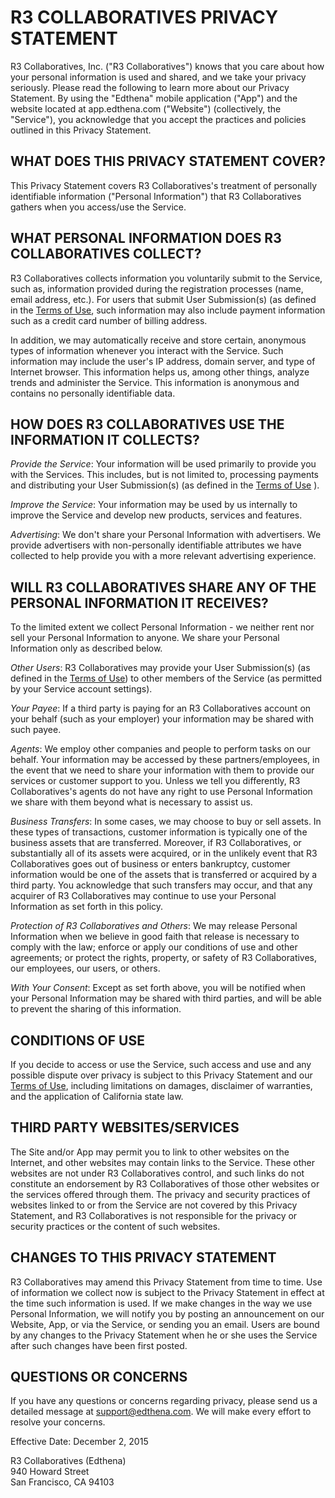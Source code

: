 R3 COLLABORATIVES PRIVACY STATEMENT
===================================

R3 Collaboratives, Inc. ("R3 Collaboratives") knows that you care about how your
personal information is used and shared, and we take your privacy seriously.
Please read the following to learn more about our Privacy Statement. By using
the "Edthena" mobile application ("App") and the website located at app.edthena.com
("Website") (collectively, the "Service"), you acknowledge that you accept the practices and
policies outlined in this Privacy Statement.

WHAT DOES THIS PRIVACY STATEMENT COVER?
---------------------------------------

This Privacy Statement covers R3 Collaboratives's treatment of personally
identifiable information ("Personal Information") that R3 Collaboratives gathers
when you access/use the Service.

WHAT PERSONAL INFORMATION DOES R3 COLLABORATIVES COLLECT?
---------------------------------------------------------

R3 Collaboratives collects information you voluntarily submit to the Service,
such as, information provided during the registration processes (name, email
address, etc.). For users that submit User Submission(s) (as defined in the
[Terms of Use](terms.md), such information may also include payment information
such as a credit card number of billing address.

In addition, we may automatically receive and store certain, anonymous types of
information whenever you interact with the Service. Such information may include
the user's IP address, domain server, and type of Internet browser. This
information helps us, among other things, analyze trends and administer the
Service. This information is anonymous and contains no personally identifiable
data.

HOW DOES R3 COLLABORATIVES USE THE INFORMATION IT COLLECTS?
-----------------------------------------------------------

_Provide the Service_: Your information will be used primarily to provide you with
the Services. This includes, but is not limited to, processing payments and
distributing your User Submission(s) (as defined in the [Terms of Use](terms.md)
).

_Improve the Service_: Your information may be used by us internally to improve
the Service and develop new products, services and features.

_Advertising_: We don't share your Personal Information with advertisers. We
provide advertisers with non-personally identifiable attributes we have
collected to help provide you with a more relevant advertising experience.

WILL R3 COLLABORATIVES SHARE ANY OF THE PERSONAL INFORMATION IT RECEIVES?
-------------------------------------------------------------------------

To the limited extent we collect Personal Information - we neither rent nor sell
your Personal Information to anyone. We share your Personal Information only as
described below.

_Other Users_: R3 Collaboratives may provide your User Submission(s) (as defined
in the [Terms of Use](terms.md)) to other members of the Service (as permitted
by your Service account settings).

_Your Payee_: If a third party is paying for an R3 Collaboratives account on
your behalf (such as your employer) your information may be shared with such
payee.

_Agents_: We employ other companies and people to perform tasks on our behalf.
Your information may be accessed by these partners/employees, in the event that
we need to share your information with them to provide our services or customer
support to you. Unless we tell you differently, R3 Collaboratives's agents do
not have any right to use Personal Information we share with them beyond what is
necessary to assist us.

_Business Transfers_: In some cases, we may choose to buy or sell assets. In
these types of transactions, customer information is typically one of the
business assets that are transferred. Moreover, if R3 Collaboratives, or
substantially all of its assets were acquired, or in the unlikely event that R3
Collaboratives goes out of business or enters bankruptcy, customer information
would be one of the assets that is transferred or acquired by a third party. You
acknowledge that such transfers may occur, and that any acquirer of R3
Collaboratives may continue to use your Personal Information as set forth in
this policy.

_Protection of R3 Collaboratives and Others_: We may release Personal
Information when we believe in good faith that release is necessary to comply
with the law; enforce or apply our conditions of use and other agreements; or
protect the rights, property, or safety of R3 Collaboratives, our employees,
our users, or others.

_With Your Consent_: Except as set forth above, you will be notified when your
Personal Information may be shared with third parties, and will be able to
prevent the sharing of this information.

CONDITIONS OF USE
-----------------

If you decide to access or use the Service, such access and use and any possible
dispute over privacy is subject to this Privacy Statement and our
[Terms of Use](terms.md), including limitations on damages, disclaimer of
warranties, and the application of California state law.

THIRD PARTY WEBSITES/SERVICES
-----------------------------

The Site and/or App may permit you to link to other websites on the Internet, and other
websites may contain links to the Service. These other websites are not under R3
Collaboratives control, and such links do not constitute an endorsement by R3
Collaboratives of those other websites or the services offered through them. The
privacy and security practices of websites linked to or from the Service are not
covered by this Privacy Statement, and R3 Collaboratives is not responsible for
the privacy or security practices or the content of such websites.

CHANGES TO THIS PRIVACY STATEMENT
---------------------------------

R3 Collaboratives may amend this Privacy Statement from time to time. Use of
information we collect now is subject to the Privacy Statement in effect at the
time such information is used. If we make changes in the way we use Personal
Information, we will notify you by posting an announcement on our Website, App, or
via the Service, or sending you an email. Users are bound by any changes to the
Privacy Statement when he or she uses the Service after such changes have been
first posted.

QUESTIONS OR CONCERNS
---------------------

If you have any questions or concerns regarding privacy, please send us a
detailed message at <support@edthena.com>. We will make every effort to resolve
your concerns.

Effective Date: December 2, 2015

R3 Collaboratives (Edthena)<br>
940 Howard Street<br>
San Francisco, CA 94103<br>
